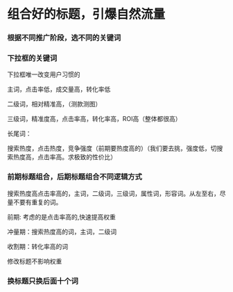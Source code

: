 # 组合好的标题，引爆自然流量

### 根据不同推广阶段，选不同的关键词

### 下拉框的关键词

下拉框唯一改变用户习惯的

主词，点击率低，成交量高，转化率低

二级词，相对精准高，（测款测图）

三级词，精准度高，点击率高，转化率高，ROI高（整体都很高）

长尾词：



搜索热度，点击热度，竞争强度（前期要热度高的）（我们要去挑，强度低，切搜索热度高，点击率高。求极致的性价比）



### 前期标题组合，后期标题组合不同逻辑方式

搜索热度高点击率高的，主词，二级词，三级词，属性词，形容词。从左至右，尽量不要有重复的词。

前期: 考虑的是点击率高的,快速提高权重

冲量期：搜索热度高的词，主词，二级词

收割期：转化率高的词

修改标题不影响权重

### 换标题只换后面十个词